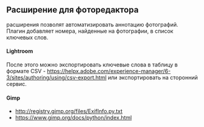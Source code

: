 ## Расширение для фоторедактора

расширения позволят автоматизировать аннотацию фотографий. Плагин добавляет
номера, найденные на фотографии, в список ключевых слов.

#### Lightroom

После этого можно экспортировать ключевые слова в таблицу в формате CSV -
https://helpx.adobe.com/experience-manager/6-3/sites/authoring/using/csv-export.html
или экспортировать на сторонний сервис.

#### Gimp

- http://registry.gimp.org/files/ExifInfo.py.txt
- https://www.gimp.org/docs/python/index.html

